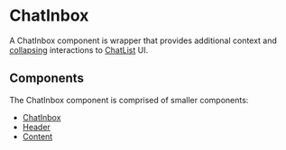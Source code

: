 # ChatInbox

A ChatInbox component is wrapper that provides additional context and [collapsing](../Collapsible) interactions to [ChatList](../ChatList) UI.


## Components

The ChatInbox component is comprised of smaller components:

* [ChatInbox](./docs/ChatInbox.md)
* [Header](./docs/Header.md)
* [Content](./docs/Content.md)
